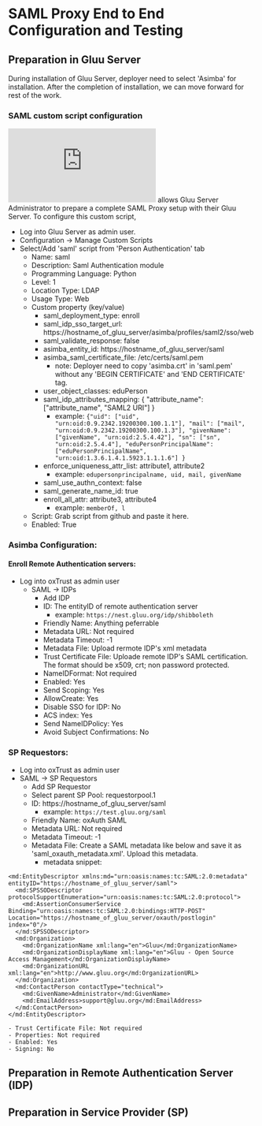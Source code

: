 # SAML Proxy End to End Configuration and Testing

## Preparation in Gluu Server
 
 During installation of Gluu Server, deployer need to select 'Asimba' for installation. After the completion of installation, we can move forward for rest of the work. 

### SAML custom script configuration

![SAML Script](https://github.com/GluuFederation/oxAuth/blob/master/Server/integrations/saml/SamlExternalAuthenticator.py) allows Gluu Server Administrator to prepare a complete SAML Proxy setup with their Gluu Server. 
To configure this custom script, 
 - Log into Gluu Server as admin user. 
 - Configuration -> Manage Custom Scripts
 - Select/Add 'saml' script from 'Person Authentication' tab
    - Name: saml
    - Description: Saml Authentication module
    - Programming Language: Python
    - Level: 1
    - Location Type: LDAP
    - Usage Type: Web
    - Custom property (key/value)
       - saml_deployment_type: enroll
       - saml_idp_sso_target_url: https://hostname_of_gluu_server/asimba/profiles/saml2/sso/web
       - saml_validate_response: false
       - asimba_entity_id: https://hostname_of_gluu_server/saml
       - asimba_saml_certificate_file: /etc/certs/saml.pem 
         - note: Deployer need to copy 'asimba.crt' in 'saml.pem' without any 'BEGIN CERTIFICATE' and 'END CERTIFICATE' tag. 
       - user_object_classes: eduPerson
       - saml_idp_attributes_mapping: { "attribute_name": ["attribute_name", "SAML2 URI"] } 
         - example: ```{"uid": ["uid", "urn:oid:0.9.2342.19200300.100.1.1"], "mail": ["mail", "urn:oid:0.9.2342.19200300.100.1.3"], "givenName": ["givenName", "urn:oid:2.5.4.42"], "sn": ["sn", "urn:oid:2.5.4.4"], "eduPersonPrincipalName": ["eduPersonPrincipalName", "urn:oid:1.3.6.1.4.1.5923.1.1.1.6"] } ```
       - enforce_uniqueness_attr_list: attribute1, attribute2
         - example: ```edupersonprincipalname, uid, mail, givenName```
       - saml_use_authn_context: false
       - saml_generate_name_id: true
       - enroll_all_attr: attribute3, attribute4 
         - example: ```memberOf, l```
    - Script: Grab script from github and paste it here. 
    - Enabled: True
    
### Asimba Configuration: 

#### Enroll Remote Authentication servers: 
    
  - Log into oxTrust as admin user
    - SAML -> IDPs
      - Add IDP
      - ID: The entityID of remote authentication server
        - example: ```https://nest.gluu.org/idp/shibboleth```
      - Friendly Name: Anything peferrable 
      - Metadata URL: Not required
      - Metadata Timeout: -1
      - Metadata File: Upload rermote IDP's xml metadata
      - Trust Certificate File: Uploade remote IDP's SAML certification. The format should be x509, crt; non password protected. 
      - NameIDFormat: Not required
      - Enabled: Yes
      - Send Scoping: Yes
      - AllowCreate: Yes
      - Disable SSO for IDP: No
      - ACS index: Yes
      - Send NameIDPolicy: Yes
      - Avoid Subject Confirmations: No
      
### SP Requestors: 

  - Log into oxTrust as admin user
  - SAML -> SP Requestors
     - Add SP Requestor
     - Select parent SP Pool: requestorpool.1
     - ID: https://hostname_of_gluu_server/saml
        - example: ```https://test.gluu.org/saml```
     - Friendly Name: oxAuth SAML
     - Metadata URL: Not required
     - Metadata Timeout: -1
     - Metadata File: Create a SAML metadata like below and save it as 'saml_oxauth_metadata.xml'. Upload this metadata. 
        - metadata snippet: 
``` 
<md:EntityDescriptor xmlns:md="urn:oasis:names:tc:SAML:2.0:metadata" entityID="https://hostname_of_gluu_server/saml">
  <md:SPSSODescriptor protocolSupportEnumeration="urn:oasis:names:tc:SAML:2.0:protocol">
    <md:AssertionConsumerService Binding="urn:oasis:names:tc:SAML:2.0:bindings:HTTP-POST" Location="https://hostname_of_gluu_server/oxauth/postlogin" index="0"/>
  </md:SPSSODescriptor>
  <md:Organization>
    <md:OrganizationName xml:lang="en">Gluu</md:OrganizationName>
    <md:OrganizationDisplayName xml:lang="en">Gluu - Open Source Access Management</md:OrganizationDisplayName>
    <md:OrganizationURL xml:lang="en">http://www.gluu.org</md:OrganizationURL>
  </md:Organization>
  <md:ContactPerson contactType="technical">
    <md:GivenName>Administrator</md:GivenName>
    <md:EmailAddress>support@gluu.org</md:EmailAddress>
  </md:ContactPerson>
</md:EntityDescriptor> 
```
    - Trust Certificate File: Not required
    - Properties: Not required
    - Enabled: Yes
    - Signing: No

 
## Preparation in Remote Authentication Server (IDP)

## Preparation in Service Provider (SP)

